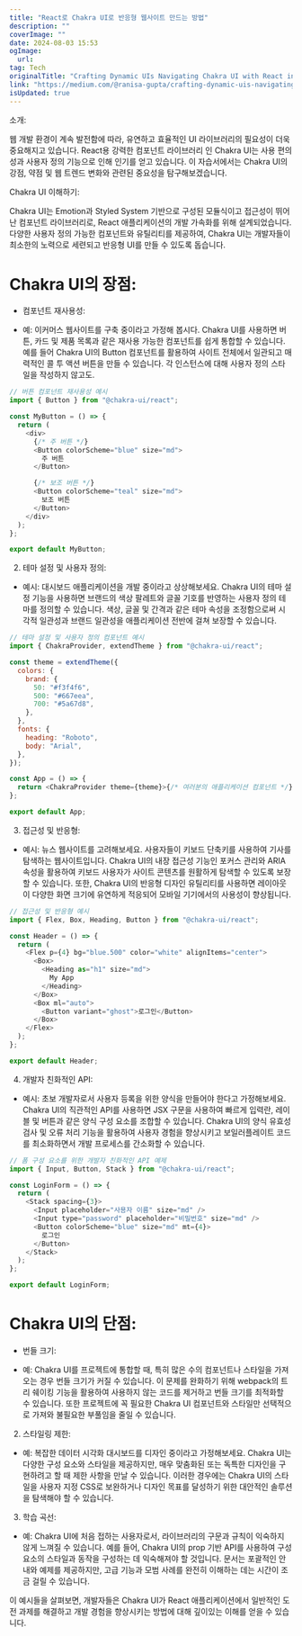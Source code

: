 ```yaml
---
title: "React로 Chakra UI로 반응형 웹사이트 만드는 방법"
description: ""
coverImage: ""
date: 2024-08-03 15:53
ogImage:
  url:
tag: Tech
originalTitle: "Crafting Dynamic UIs Navigating Chakra UI with React in Evolving Web Trends"
link: "https://medium.com/@ranisa-gupta/crafting-dynamic-uis-navigating-chakra-ui-with-react-in-evolving-web-trends-81a09d709a10"
isUpdated: true
---
```


소개:

웹 개발 환경이 계속 발전함에 따라, 유연하고 효율적인 UI 라이브러리의 필요성이 더욱 중요해지고 있습니다. React용 강력한 컴포넌트 라이브러리 인 Chakra UI는 사용 편의성과 사용자 정의 기능으로 인해 인기를 얻고 있습니다. 이 자습서에서는 Chakra UI의 강점, 약점 및 웹 트렌드 변화와 관련된 중요성을 탐구해보겠습니다.

Chakra UI 이해하기:

Chakra UI는 Emotion과 Styled System 기반으로 구성된 모듈식이고 접근성이 뛰어난 컴포넌트 라이브러리로, React 애플리케이션의 개발 가속화를 위해 설계되었습니다. 다양한 사용자 정의 가능한 컴포넌트와 유틸리티를 제공하여, Chakra UI는 개발자들이 최소한의 노력으로 세련되고 반응형 UI를 만들 수 있도록 돕습니다.

<!-- seedividend - 사각형 -->

<ins class="adsbygoogle"
     style="display:block"
     data-ad-client="ca-pub-4877378276818686"
     data-ad-slot="1898504329"
     data-ad-format="auto"
     data-full-width-responsive="true"></ins>

<script>
     (adsbygoogle = window.adsbygoogle || []).push({});
</script>

# Chakra UI의 장점:

- 컴포넌트 재사용성:

- 예: 이커머스 웹사이트를 구축 중이라고 가정해 봅시다. Chakra UI를 사용하면 버튼, 카드 및 제품 목록과 같은 재사용 가능한 컴포넌트를 쉽게 통합할 수 있습니다. 예를 들어 Chakra UI의 Button 컴포넌트를 활용하여 사이트 전체에서 일관되고 매력적인 콜 투 액션 버튼을 만들 수 있습니다. 각 인스턴스에 대해 사용자 정의 스타일을 작성하지 않고도.

```js
// 버튼 컴포넌트 재사용성 예시
import { Button } from "@chakra-ui/react";

const MyButton = () => {
  return (
    <div>
      {/* 주 버튼 */}
      <Button colorScheme="blue" size="md">
        주 버튼
      </Button>

      {/* 보조 버튼 */}
      <Button colorScheme="teal" size="md">
        보조 버튼
      </Button>
    </div>
  );
};

export default MyButton;
```

<!-- seedividend - 사각형 -->

<ins class="adsbygoogle"
     style="display:block"
     data-ad-client="ca-pub-4877378276818686"
     data-ad-slot="1898504329"
     data-ad-format="auto"
     data-full-width-responsive="true"></ins>

<script>
     (adsbygoogle = window.adsbygoogle || []).push({});
</script>

2. 테마 설정 및 사용자 정의:

- 예시: 대시보드 애플리케이션을 개발 중이라고 상상해보세요. Chakra UI의 테마 설정 기능을 사용하면 브랜드의 색상 팔레트와 글꼴 기호를 반영하는 사용자 정의 테마를 정의할 수 있습니다. 색상, 글꼴 및 간격과 같은 테마 속성을 조정함으로써 시각적 일관성과 브랜드 일관성을 애플리케이션 전반에 걸쳐 보장할 수 있습니다.

```js
// 테마 설정 및 사용자 정의 컴포넌트 예시
import { ChakraProvider, extendTheme } from "@chakra-ui/react";

const theme = extendTheme({
  colors: {
    brand: {
      50: "#f3f4f6",
      500: "#667eea",
      700: "#5a67d8",
    },
  },
  fonts: {
    heading: "Roboto",
    body: "Arial",
  },
});

const App = () => {
  return <ChakraProvider theme={theme}>{/* 여러분의 애플리케이션 컴포넌트 */}</ChakraProvider>;
};

export default App;
```

3. 접근성 및 반응형:

<!-- seedividend - 사각형 -->

<ins class="adsbygoogle"
     style="display:block"
     data-ad-client="ca-pub-4877378276818686"
     data-ad-slot="1898504329"
     data-ad-format="auto"
     data-full-width-responsive="true"></ins>

<script>
     (adsbygoogle = window.adsbygoogle || []).push({});
</script>

- 예시: 뉴스 웹사이트를 고려해보세요. 사용자들이 키보드 단축키를 사용하여 기사를 탐색하는 웹사이트입니다. Chakra UI의 내장 접근성 기능인 포커스 관리와 ARIA 속성을 활용하여 키보드 사용자가 사이트 콘텐츠를 원활하게 탐색할 수 있도록 보장할 수 있습니다. 또한, Chakra UI의 반응형 디자인 유틸리티를 사용하면 레이아웃이 다양한 화면 크기에 유연하게 적응되어 모바일 기기에서의 사용성이 향상됩니다.

```js
// 접근성 및 반응형 예시
import { Flex, Box, Heading, Button } from "@chakra-ui/react";

const Header = () => {
  return (
    <Flex p={4} bg="blue.500" color="white" alignItems="center">
      <Box>
        <Heading as="h1" size="md">
          My App
        </Heading>
      </Box>
      <Box ml="auto">
        <Button variant="ghost">로그인</Button>
      </Box>
    </Flex>
  );
};

export default Header;
```

4. 개발자 친화적인 API:

- 예시: 초보 개발자로서 사용자 등록을 위한 양식을 만들어야 한다고 가정해보세요. Chakra UI의 직관적인 API를 사용하면 JSX 구문을 사용하여 빠르게 입력란, 레이블 및 버튼과 같은 양식 구성 요소를 조합할 수 있습니다. Chakra UI의 양식 유효성 검사 및 오류 처리 기능을 활용하여 사용자 경험을 향상시키고 보일러플레이트 코드를 최소화하면서 개발 프로세스를 간소화할 수 있습니다.

<!-- seedividend - 사각형 -->

<ins class="adsbygoogle"
     style="display:block"
     data-ad-client="ca-pub-4877378276818686"
     data-ad-slot="1898504329"
     data-ad-format="auto"
     data-full-width-responsive="true"></ins>

<script>
     (adsbygoogle = window.adsbygoogle || []).push({});
</script>

```js
// 폼 구성 요소를 위한 개발자 친화적인 API 예제
import { Input, Button, Stack } from "@chakra-ui/react";

const LoginForm = () => {
  return (
    <Stack spacing={3}>
      <Input placeholder="사용자 이름" size="md" />
      <Input type="password" placeholder="비밀번호" size="md" />
      <Button colorScheme="blue" size="md" mt={4}>
        로그인
      </Button>
    </Stack>
  );
};

export default LoginForm;
```

# Chakra UI의 단점:

- 번들 크기:

- 예: Chakra UI를 프로젝트에 통합할 때, 특히 많은 수의 컴포넌트나 스타일을 가져오는 경우 번들 크기가 커질 수 있습니다. 이 문제를 완화하기 위해 webpack의 트리 쉐이킹 기능을 활용하여 사용하지 않는 코드를 제거하고 번들 크기를 최적화할 수 있습니다. 또한 프로젝트에 꼭 필요한 Chakra UI 컴포넌트와 스타일만 선택적으로 가져와 불필요한 부풀임을 줄일 수 있습니다.

<!-- seedividend - 사각형 -->

<ins class="adsbygoogle"
     style="display:block"
     data-ad-client="ca-pub-4877378276818686"
     data-ad-slot="1898504329"
     data-ad-format="auto"
     data-full-width-responsive="true"></ins>

<script>
     (adsbygoogle = window.adsbygoogle || []).push({});
</script>

2. 스타일링 제한:

- 예: 복잡한 데이터 시각화 대시보드를 디자인 중이라고 가정해보세요. Chakra UI는 다양한 구성 요소와 스타일을 제공하지만, 매우 맞춤화된 또는 독특한 디자인을 구현하려고 할 때 제한 사항을 만날 수 있습니다. 이러한 경우에는 Chakra UI의 스타일을 사용자 지정 CSS로 보완하거나 디자인 목표를 달성하기 위한 대안적인 솔루션을 탐색해야 할 수 있습니다.

3. 학습 곡선:

- 예: Chakra UI에 처음 접하는 사용자로서, 라이브러리의 구문과 규칙이 익숙하지 않게 느껴질 수 있습니다. 예를 들어, Chakra UI의 prop 기반 API를 사용하여 구성 요소의 스타일과 동작을 구성하는 데 익숙해져야 할 것입니다. 문서는 포괄적인 안내와 예제를 제공하지만, 고급 기능과 모범 사례를 완전히 이해하는 데는 시간이 조금 걸릴 수 있습니다.

<!-- seedividend - 사각형 -->

<ins class="adsbygoogle"
     style="display:block"
     data-ad-client="ca-pub-4877378276818686"
     data-ad-slot="1898504329"
     data-ad-format="auto"
     data-full-width-responsive="true"></ins>

<script>
     (adsbygoogle = window.adsbygoogle || []).push({});
</script>

이 예시들을 살펴보면, 개발자들은 Chakra UI가 React 애플리케이션에서 일반적인 도전 과제를 해결하고 개발 경험을 향상시키는 방법에 대해 깊이있는 이해를 얻을 수 있습니다.
